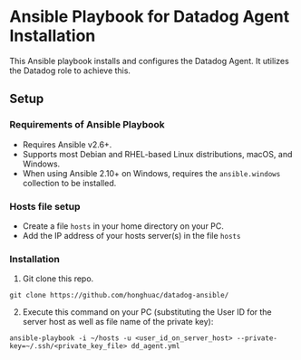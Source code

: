 # Ansible Playbook for Datadog Agent Installation

This Ansible playbook installs and configures the Datadog Agent. It utilizes the Datadog role to achieve this.

## Setup

### Requirements of Ansible Playbook

- Requires Ansible v2.6+.
- Supports most Debian and RHEL-based Linux distributions, macOS, and Windows.
- When using Ansible 2.10+ on Windows, requires the `ansible.windows` collection to be installed.

### Hosts file setup

* Create a file `hosts` in your home directory on your PC.
* Add the IP address of your hosts server(s) in the file `hosts`

### Installation

1. Git clone this repo.

```git clone https://github.com/honghuac/datadog-ansible/```

2. Execute this command on your PC (substituting the User ID for the server host as well as file name of the private key):

```ansible-playbook -i ~/hosts -u <user_id_on_server_host> --private-key=~/.ssh/<private_key_file> dd_agent.yml```
